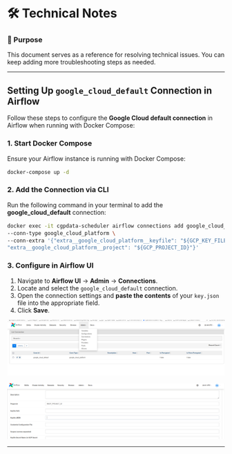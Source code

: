 # 🛠️ Technical Notes

### 📌 Purpose
This document serves as a reference for resolving technical issues. You can keep adding more troubleshooting steps as needed.

---

## Setting Up `google_cloud_default` Connection in Airflow

Follow these steps to configure the **Google Cloud default connection** in Airflow when running with Docker Compose:

### 1. Start Docker Compose
Ensure your Airflow instance is running with Docker Compose:
```sh
docker-compose up -d
```

### 2. Add the Connection via CLI
Run the following command in your terminal to add the **google_cloud_default** connection:

```sh
docker exec -it cgpdata-scheduler airflow connections add google_cloud_default \
--conn-type google_cloud_platform \
--conn-extra '{"extra__google_cloud_platform__keyfile": "${GCP_KEY_FILE}",
"extra__google_cloud_platform__project": "${GCP_PROJECT_ID}"}'
```


### 3. Configure in Airflow UI
1. Navigate to **Airflow UI** → **Admin** → **Connections**.
2. Locate and select the `google_cloud_default` connection.
3. Open the connection settings and **paste the contents** of your `key.json` file into the appropriate field.
4. Click **Save**.

![airflow-gcp-connection](imgs/airflow-gcp-connection.png)

![airflow-gcp-connection-keyfile](imgs/airflow-gcp-connection-keyfile.png)

---
